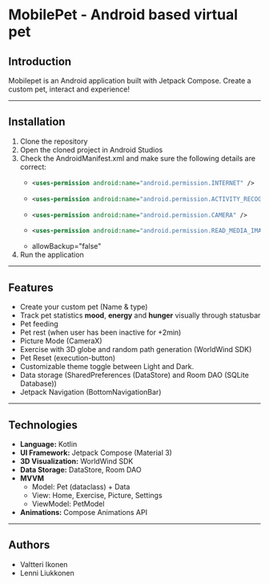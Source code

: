 # MobilePet - Android based virtual pet 

## Introduction
Mobilepet is an Android application built with Jetpack Compose. Create a custom pet, interact and experience!
___
## Installation
1. Clone the repository
2. Open the cloned project in Android Studios
3. Check the AndroidManifest.xml and make sure the following details are correct:
    - ```xml
      <uses-permission android:name="android.permission.INTERNET" />
      ```
    - ```xml
      <uses-permission android:name="android.permission.ACTIVITY_RECOGNITION" />
      ```
    - ```xml
      <uses-permission android:name="android.permission.CAMERA" />
      ```
    - ```xml
      <uses-permission android:name="android.permission.READ_MEDIA_IMAGES" />
      ```
    - allowBackup="false"
4. Run the application
___
## Features
- Create your custom pet (Name & type)
- Track pet statistics **mood**, **energy** and **hunger** visually through statusbar
- Pet feeding
- Pet rest (when user has been inactive for +2min)
- Picture Mode (CameraX)
- Exercise with 3D globe and random path generation (WorldWind SDK)
- Pet Reset (execution-button)
- Customizable theme toggle between Light and Dark.
- Data storage (SharedPreferences (DataStore) and Room DAO (SQLite Database))
- Jetpack Navigation (BottomNavigationBar)
___
## Technologies
- **Language:** Kotlin
- **UI Framework:** Jetpack Compose (Material 3)
- **3D Visualization:** WorldWind SDK
- **Data Storage:** DataStore, Room DAO
- **MVVM**
    - Model: Pet (dataclass) + Data
    - View: Home, Exercise, Picture, Settings
    - ViewModel: PetModel
- **Animations:** Compose Animations API

___ 
## Authors
- Valtteri Ikonen
- Lenni Liukkonen
